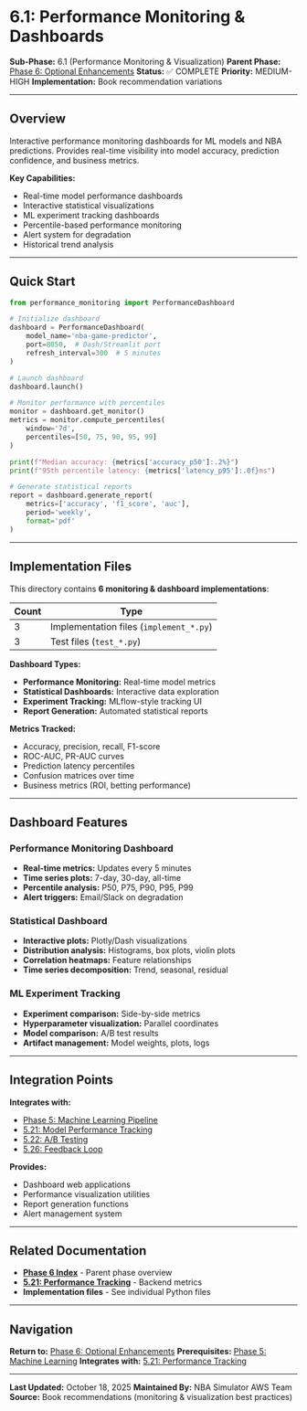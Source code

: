 # 6.1: Performance Monitoring & Dashboards

**Sub-Phase:** 6.1 (Performance Monitoring & Visualization)
**Parent Phase:** [Phase 6: Optional Enhancements](../PHASE_6_INDEX.md)
**Status:** ✅ COMPLETE
**Priority:** MEDIUM-HIGH
**Implementation:** Book recommendation variations

---

## Overview

Interactive performance monitoring dashboards for ML models and NBA predictions. Provides real-time visibility into model accuracy, prediction confidence, and business metrics.

**Key Capabilities:**
- Real-time model performance dashboards
- Interactive statistical visualizations
- ML experiment tracking dashboards
- Percentile-based performance monitoring
- Alert system for degradation
- Historical trend analysis

---

## Quick Start

```python
from performance_monitoring import PerformanceDashboard

# Initialize dashboard
dashboard = PerformanceDashboard(
    model_name='nba-game-predictor',
    port=8050,  # Dash/Streamlit port
    refresh_interval=300  # 5 minutes
)

# Launch dashboard
dashboard.launch()

# Monitor performance with percentiles
monitor = dashboard.get_monitor()
metrics = monitor.compute_percentiles(
    window='7d',
    percentiles=[50, 75, 90, 95, 99]
)

print(f"Median accuracy: {metrics['accuracy_p50']:.2%}")
print(f"95th percentile latency: {metrics['latency_p95']:.0f}ms")

# Generate statistical reports
report = dashboard.generate_report(
    metrics=['accuracy', 'f1_score', 'auc'],
    period='weekly',
    format='pdf'
)
```

---

## Implementation Files

This directory contains **6 monitoring & dashboard implementations**:

| Count | Type |
|-------|------|
| 3 | Implementation files (`implement_*.py`) |
| 3 | Test files (`test_*.py`) |

**Dashboard Types:**
- **Performance Monitoring:** Real-time model metrics
- **Statistical Dashboards:** Interactive data exploration
- **Experiment Tracking:** MLflow-style tracking UI
- **Report Generation:** Automated statistical reports

**Metrics Tracked:**
- Accuracy, precision, recall, F1-score
- ROC-AUC, PR-AUC curves
- Prediction latency percentiles
- Confusion matrices over time
- Business metrics (ROI, betting performance)

---

## Dashboard Features

### Performance Monitoring Dashboard
- **Real-time metrics:** Updates every 5 minutes
- **Time series plots:** 7-day, 30-day, all-time
- **Percentile analysis:** P50, P75, P90, P95, P99
- **Alert triggers:** Email/Slack on degradation

### Statistical Dashboard
- **Interactive plots:** Plotly/Dash visualizations
- **Distribution analysis:** Histograms, box plots, violin plots
- **Correlation heatmaps:** Feature relationships
- **Time series decomposition:** Trend, seasonal, residual

### ML Experiment Tracking
- **Experiment comparison:** Side-by-side metrics
- **Hyperparameter visualization:** Parallel coordinates
- **Model comparison:** A/B test results
- **Artifact management:** Model weights, plots, logs

---

## Integration Points

**Integrates with:**
- [Phase 5: Machine Learning Pipeline](../../phase_5/PHASE_5_INDEX.md)
- [5.21: Model Performance Tracking](../../phase_5/5.0021_model_performance_tracking/)
- [5.22: A/B Testing](../../phase_5/5.0022_ab_testing/)
- [5.26: Feedback Loop](../../phase_5/5.0026_feedback_loop/)

**Provides:**
- Dashboard web applications
- Performance visualization utilities
- Report generation functions
- Alert management system

---

## Related Documentation

- **[Phase 6 Index](../PHASE_6_INDEX.md)** - Parent phase overview
- **[5.21: Performance Tracking](../../phase_5/5.0021_model_performance_tracking/)** - Backend metrics
- **Implementation files** - See individual Python files

---

## Navigation

**Return to:** [Phase 6: Optional Enhancements](../PHASE_6_INDEX.md)
**Prerequisites:** [Phase 5: Machine Learning](../../phase_5/PHASE_5_INDEX.md)
**Integrates with:** [5.21: Performance Tracking](../../phase_5/5.0021_model_performance_tracking/)

---

**Last Updated:** October 18, 2025
**Maintained By:** NBA Simulator AWS Team
**Source:** Book recommendations (monitoring & visualization best practices)

